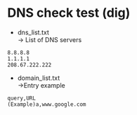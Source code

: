 # DNS check test (dig)
- dns_list.txt  
  -> List of DNS servers 
~~~
8.8.8.8  
1.1.1.1  
208.67.222.222  
~~~

- domain_list.txt  
  ->Entry example  
~~~
query,URL
(Example)a,www.google.com
~~~

